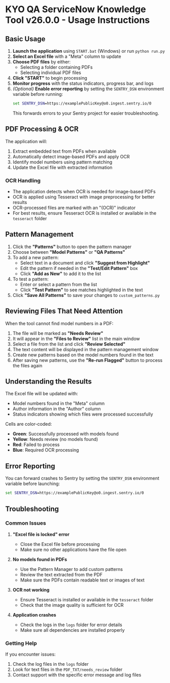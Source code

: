 # KYO QA ServiceNow Knowledge Tool v26.0.0 - Usage Instructions

## Basic Usage

1. **Launch the application** using `START.bat` (Windows) or run `python run.py`
2. **Select an Excel file** with a "Meta" column to update
3. **Choose PDF files** by either:
   - Selecting a folder containing PDFs
   - Selecting individual PDF files
4. **Click "START"** to begin processing
5. **Monitor progress** with the status indicators, progress bar, and logs
6. *(Optional)* **Enable error reporting** by setting the `SENTRY_DSN` environment variable before running:
   ```cmd
   set SENTRY_DSN=https://examplePublicKey@o0.ingest.sentry.io/0
   ```
   This forwards errors to your Sentry project for easier troubleshooting.

## PDF Processing & OCR

The application will:
1. Extract embedded text from PDFs when available
2. Automatically detect image-based PDFs and apply OCR
3. Identify model numbers using pattern matching
4. Update the Excel file with extracted information

### OCR Handling

- The application detects when OCR is needed for image-based PDFs
- OCR is applied using Tesseract with image preprocessing for better results
- OCR-processed files are marked with an "(OCR)" indicator
- For best results, ensure Tesseract OCR is installed or available in the `tesseract` folder

## Pattern Management

1. Click the **"Patterns"** button to open the pattern manager
2. Choose between **"Model Patterns"** or **"QA Patterns"**
3. To add a new pattern:
   - Select text in a document and click **"Suggest from Highlight"**
   - Edit the pattern if needed in the **"Test/Edit Pattern"** box
   - Click **"Add as New"** to add it to the list
4. To test a pattern:
   - Enter or select a pattern from the list
   - Click **"Test Pattern"** to see matches highlighted in the text
5. Click **"Save All Patterns"** to save your changes to `custom_patterns.py`

## Reviewing Files That Need Attention

When the tool cannot find model numbers in a PDF:
1. The file will be marked as **"Needs Review"**
2. It will appear in the **"Files to Review"** list in the main window
3. Select a file from the list and click **"Review Selected"**
4. The text content will be displayed in the pattern management window
5. Create new patterns based on the model numbers found in the text
6. After saving new patterns, use the **"Re-run Flagged"** button to process the files again

## Understanding the Results

The Excel file will be updated with:
- Model numbers found in the "Meta" column
- Author information in the "Author" column
- Status indicators showing which files were processed successfully

Cells are color-coded:
- **Green**: Successfully processed with models found
- **Yellow**: Needs review (no models found)
- **Red**: Failed to process
- **Blue**: Required OCR processing

## Error Reporting

You can forward crashes to Sentry by setting the `SENTRY_DSN` environment variable before launching:

```cmd
set SENTRY_DSN=https://examplePublicKey@o0.ingest.sentry.io/0
```

## Troubleshooting

### Common Issues

1. **"Excel file is locked" error**
   - Close the Excel file before processing
   - Make sure no other applications have the file open

2. **No models found in PDFs**
   - Use the Pattern Manager to add custom patterns
   - Review the text extracted from the PDF
   - Make sure the PDFs contain readable text or images of text

3. **OCR not working**
   - Ensure Tesseract is installed or available in the `tesseract` folder
   - Check that the image quality is sufficient for OCR

4. **Application crashes**
   - Check the logs in the `logs` folder for error details
   - Make sure all dependencies are installed properly

### Getting Help

If you encounter issues:
1. Check the log files in the `logs` folder
2. Look for text files in the `PDF_TXT/needs_review` folder
3. Contact support with the specific error message and log files
